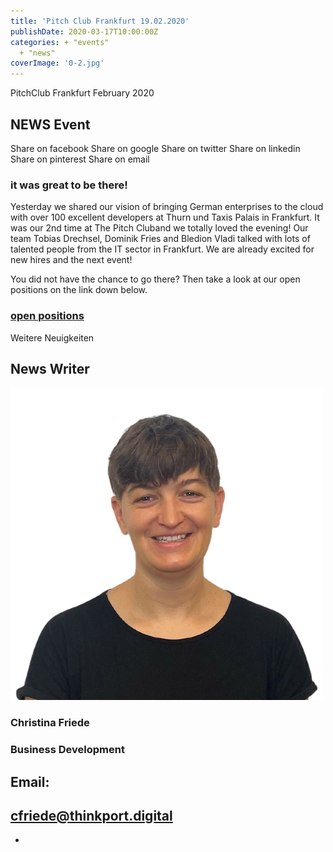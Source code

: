 ```yaml
---
title: 'Pitch Club Frankfurt 19.02.2020'
publishDate: 2020-03-17T10:00:00Z
categories: + "events"
  + "news"
coverImage: '0-2.jpg'
---
```


PitchClub Frankfurt February 2020

## NEWS Event

Share on facebook Share on google Share on twitter Share on linkedin Share on pinterest Share on email

### it was great to be there!

Yesterday we shared our vision of bringing German enterprises to the cloud with over 100 excellent developers at Thurn und Taxis Palais in Frankfurt. It was our 2nd time at The Pitch Cluband we totally loved the evening! Our team Tobias Drechsel, Dominik Fries and Bledion Vladi talked with lots of talented people from the IT sector in Frankfurt. We are already excited for new hires and the next event!

You did not have the chance to go there? Then take a look at our open positions on the link down below.

### [open positions](https://recruiterflow.com/thinkportgmbh/jobs#menu)

Weitere Neuigkeiten

## News Writer

![](images/Christina.png)

### Christina Friede

### Business Development

## Email:

## [cfriede@thinkport.digital](mailto:cfriede@thinkport.digital)

* [](https://www.linkedin.com/in/christina-friede-2a6426168/)
